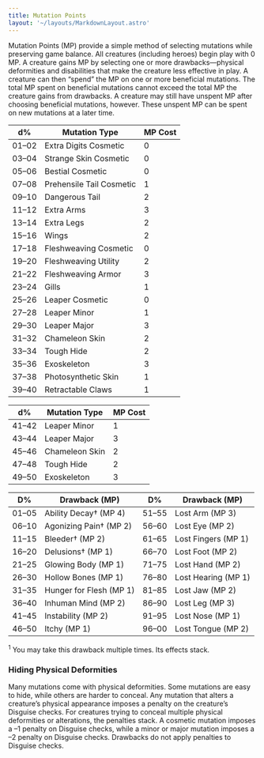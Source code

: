 ```yaml
---
title: Mutation Points 
layout: '~/layouts/MarkdownLayout.astro'
---
```

Mutation Points (MP) provide a simple method of selecting mutations while
preserving game balance. All creatures (including heroes) begin play with 0
MP. A creature gains MP by selecting one or more drawbacks—physical
deformities and disabilities that make the creature less effective in play. A
creature can then “spend” the MP on one or more beneficial mutations. The
total MP spent on beneficial mutations cannot exceed the total MP the creature
gains from drawbacks. A creature may still have unspent MP after choosing
beneficial mutations, however. These unspent MP can be spent on new mutations
at a later time. 

<!-- Mutation Tables -->
<div class="grid grid-cols-1 md:grid-cols-2 gap-6 mt-6">
  <!-- Left Table -->
  <div class="rounded-lg overflow-hidden">
    <table class="w-full text-sm text-left text-gray-800 dark:text-blue-200 bg-white dark:bg-gray-900">
      <thead class="bg-gray-100 dark:bg-gray-800 text-gray-600 dark:text-blue-400 text-xs uppercase">
        <tr>
          <th class="px-4 py-2">d%</th>
          <th class="px-4 py-2">Mutation Type</th>
          <th class="px-4 py-2">MP Cost</th>
        </tr>
      </thead>
      <tbody class="divide-y divide-gray-200 dark:divide-gray-700">
        <tr><td class="px-4 py-2">01–02</td><td class="px-4 py-2">Extra Digits Cosmetic</td><td class="px-4 py-2">0</td></tr>
        <tr><td class="px-4 py-2">03–04</td><td class="px-4 py-2">Strange Skin Cosmetic</td><td class="px-4 py-2">0</td></tr>
        <tr><td class="px-4 py-2">05–06</td><td class="px-4 py-2">Bestial Cosmetic</td><td class="px-4 py-2">0</td></tr>
        <tr><td class="px-4 py-2">07–08</td><td class="px-4 py-2">Prehensile Tail Cosmetic</td><td class="px-4 py-2">1</td></tr>
        <tr><td class="px-4 py-2">09–10</td><td class="px-4 py-2">Dangerous Tail</td><td class="px-4 py-2">2</td></tr>
        <tr><td class="px-4 py-2">11–12</td><td class="px-4 py-2">Extra Arms</td><td class="px-4 py-2">3</td></tr>
        <tr><td class="px-4 py-2">13–14</td><td class="px-4 py-2">Extra Legs</td><td class="px-4 py-2">2</td></tr>
        <tr><td class="px-4 py-2">15–16</td><td class="px-4 py-2">Wings</td><td class="px-4 py-2">2</td></tr>
        <tr><td class="px-4 py-2">17–18</td><td class="px-4 py-2">Fleshweaving Cosmetic</td><td class="px-4 py-2">0</td></tr>
        <tr><td class="px-4 py-2">19–20</td><td class="px-4 py-2">Fleshweaving Utility</td><td class="px-4 py-2">2</td></tr>
        <tr><td class="px-4 py-2">21–22</td><td class="px-4 py-2">Fleshweaving Armor</td><td class="px-4 py-2">3</td></tr>
        <tr><td class="px-4 py-2">23–24</td><td class="px-4 py-2">Gills</td><td class="px-4 py-2">1</td></tr>
        <tr><td class="px-4 py-2">25–26</td><td class="px-4 py-2">Leaper Cosmetic</td><td class="px-4 py-2">0</td></tr>
        <tr><td class="px-4 py-2">27–28</td><td class="px-4 py-2">Leaper Minor</td><td class="px-4 py-2">1</td></tr>
        <tr><td class="px-4 py-2">29–30</td><td class="px-4 py-2">Leaper Major</td><td class="px-4 py-2">3</td></tr>
        <tr><td class="px-4 py-2">31–32</td><td class="px-4 py-2">Chameleon Skin</td><td class="px-4 py-2">2</td></tr>
        <tr><td class="px-4 py-2">33–34</td><td class="px-4 py-2">Tough Hide</td><td class="px-4 py-2">2</td></tr>
        <tr><td class="px-4 py-2">35–36</td><td class="px-4 py-2">Exoskeleton</td><td class="px-4 py-2">3</td></tr>
        <tr><td class="px-4 py-2">37–38</td><td class="px-4 py-2">Photosynthetic Skin</td><td class="px-4 py-2">1</td></tr>
        <tr><td class="px-4 py-2">39–40</td><td class="px-4 py-2">Retractable Claws</td><td class="px-4 py-2">1</td></tr>
      </tbody>
    </table>
  </div>

  <!-- Right Table -->
  <div class="rounded-lg overflow-hidden">
    <table class="w-full text-sm text-left text-gray-800 dark:text-blue-200 bg-white dark:bg-gray-900">
      <thead class="bg-gray-100 dark:bg-gray-800 text-gray-600 dark:text-blue-400 text-xs uppercase">
        <tr>
          <th class="px-4 py-2">d%</th>
          <th class="px-4 py-2">Mutation Type</th>
          <th class="px-4 py-2">MP Cost</th>
        </tr>
      </thead>
      <tbody class="divide-y divide-gray-200 dark:divide-gray-700">
        <tr><td class="px-4 py-2">41–42</td><td class="px-4 py-2">Leaper Minor</td><td class="px-4 py-2">1</td></tr>
        <tr><td class="px-4 py-2">43–44</td><td class="px-4 py-2">Leaper Major</td><td class="px-4 py-2">3</td></tr>
        <tr><td class="px-4 py-2">45–46</td><td class="px-4 py-2">Chameleon Skin</td><td class="px-4 py-2">2</td></tr>
        <tr><td class="px-4 py-2">47–48</td><td class="px-4 py-2">Tough Hide</td><td class="px-4 py-2">2</td></tr>
        <tr><td class="px-4 py-2">49–50</td><td class="px-4 py-2">Exoskeleton</td><td class="px-4 py-2">3</td></tr>
      </tbody>
    </table>
  </div>
</div>

<!-- Drawbacks Table -->
<table class="w-full mt-10 border border-gray-600 dark:border-slate-700 rounded-lg overflow-hidden text-sm text-left text-gray-800 dark:text-white">
  <thead class="bg-gray-100 dark:bg-slate-800 text-gray-600 dark:text-slate-300">
    <tr>
      <th class="px-4 py-2 border-b border-gray-200 dark:border-slate-700">D%</th>
      <th class="px-4 py-2 border-b border-gray-200 dark:border-slate-700">Drawback (MP)</th>
      <th class="px-4 py-2 border-b border-gray-200 dark:border-slate-700">D%</th>
      <th class="px-4 py-2 border-b border-gray-200 dark:border-slate-700">Drawback (MP)</th>
    </tr>
  </thead>
  <tbody class="bg-white dark:bg-slate-900 divide-y divide-gray-100 dark:divide-slate-800">
    <tr><td class="px-4 py-1">01–05</td><td>Ability Decay† (MP 4)</td><td>51–55</td><td>Lost Arm (MP 3)</td></tr>
    <tr><td class="px-4 py-1">06–10</td><td>Agonizing Pain† (MP 2)</td><td>56–60</td><td>Lost Eye (MP 2)</td></tr>
    <tr><td class="px-4 py-1">11–15</td><td>Bleeder† (MP 2)</td><td>61–65</td><td>Lost Fingers (MP 1)</td></tr>
    <tr><td class="px-4 py-1">16–20</td><td>Delusions† (MP 1)</td><td>66–70</td><td>Lost Foot (MP 2)</td></tr>
    <tr><td class="px-4 py-1">21–25</td><td>Glowing Body (MP 1)</td><td>71–75</td><td>Lost Hand (MP 2)</td></tr>
    <tr><td class="px-4 py-1">26–30</td><td>Hollow Bones (MP 1)</td><td>76–80</td><td>Lost Hearing (MP 1)</td></tr>
    <tr><td class="px-4 py-1">31–35</td><td>Hunger for Flesh (MP 1)</td><td>81–85</td><td>Lost Jaw (MP 2)</td></tr>
    <tr><td class="px-4 py-1">36–40</td><td>Inhuman Mind (MP 2)</td><td>86–90</td><td>Lost Leg (MP 3)</td></tr>
    <tr><td class="px-4 py-1">41–45</td><td>Instability (MP 2)</td><td>91–95</td><td>Lost Nose (MP 1)</td></tr>
    <tr><td class="px-4 py-1">46–50</td><td>Itchy (MP 1)</td><td>96–00</td><td>Lost Tongue (MP 2)</td></tr>
  </tbody>
</table>


<p class="mt-2 text-xs text-gray-400"><sup>1</sup> You may take this drawback multiple times. Its effects stack.</p>

### Hiding Physical Deformities

Many mutations come with physical deformities. Some mutations are easy to
hide, while others are harder to conceal. Any mutation that alters a
creature’s physical appearance imposes a penalty on the creature’s Disguise
checks. For creatures trying to conceal multiple physical deformities or
alterations, the penalties stack. A cosmetic mutation imposes a –1 penalty on
Disguise checks, while a minor or major mutation imposes a –2 penalty on
Disguise checks. Drawbacks do not apply penalties to Disguise checks.

